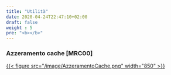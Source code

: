 ```yaml
---
title: "Utilità"
date: 2020-04-24T22:47:10+02:00
draft: false
weight : 5
pre: "<b></b>"
---
```

### Azzeramento cache [MRC00]
[{{< figure src="/image/AzzeramentoCache.png"  width="850"  >}}](/image/AzzeramentoCache.png)

